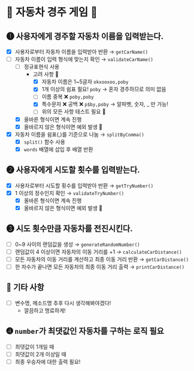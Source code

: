 # 🚗 자동차 경주 게임 🚗

## ➊ 사용자에게 경주할 자동차 이름을 입력받는다.
- [x] 사용자로부터 자동차 이름을 입력받아 반환 → `getCarName()`
- [ ] 자동차 이름이 입력 형식에 맞는지 확인 → `validateCarName()`
    - [ ] 정규표현식 사용
        - 고려 사항 👀
            - [x] 자동차 이름은 1~5글자 `okxooxoo,poby`
            - [x] 1개 이상의 쉼표 필요! `poby` → 혼자 경주하므로 의미 없음
            - [ ] 이름 중복 ❌ `poby,poby`
            - [x] 특수문자 ❌ 공백 ❌ `p$by,poby` → 알파벳, 숫자, _ 만 가능!
            - [ ] 위의 모든 사항 테스트 필요 📝
    - [x] 올바른 형식이면 계속 진행
    - [x] 올바르지 않은 형식이면 예외 발생 🚨
- [x] 자동차 이름을 쉼표(,)를 기준으로 나눔 → `splitByComma()`
    - [x] `split()` 함수 사용
    - [x] `words` 배열에 삽입 후 배열 반환

## ➋ 사용자에게 시도할 횟수를 입력받는다.
- [x] 사용자로부터 시도할 횟수를 입력받아 반환 → `getTryNumber()`
- [x] 1 이상의 정수인지 확인 → `validateTryNumber()`
    - [x] 올바른 형식이면 계속 진행
    - [x] 올바르지 않은 형식이면 예외 발생 🚨

## ➌ 시도 횟수만큼 자동차를 전진시킨다.
- [ ] 0~9 사이의 랜덤값을 생성 → `generateRandomNumber()`
- [ ] 랜덤값이 4 이상이면 자동차의 이동 거리를 +1 → `calculateCarDistance()`
- [ ] 모든 자동차의 이동 거리를 계산하고 최종 이동 거리 반환 → `getCarDistance()`
- [ ] 한 차수가 끝나면 모든 자동차의 최종 이동 거리 출력 → `printCarDistance()`

## 💭 기타 사항
- [ ] 변수명, 메소드명 추후 다시 생각해봐야겠다!
    - 깔끔하고 명료하게!

## ➍ `number`가 최댓값인 자동차를 구하는 로직 필요
- [ ] 최댓값이 1개일 때
- [ ] 최댓값이 2개 이상일 때
- [ ] 최종 우승자에 대한 출력 필요!